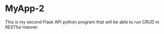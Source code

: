 # MyApp-2
This is my second Flask API python program that will be able to run CRUD in RESTful manner
